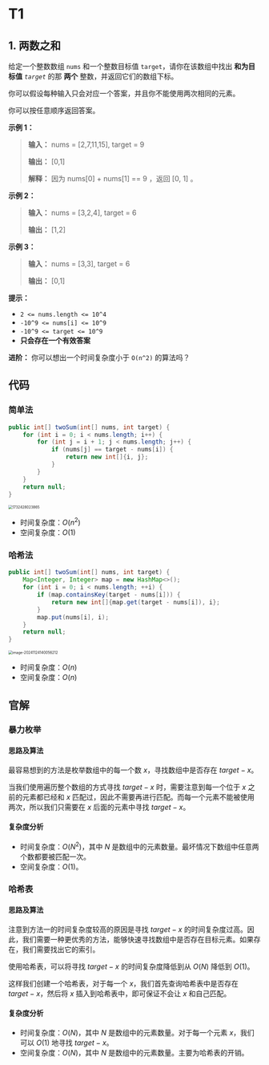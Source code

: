 # T1

## 1. 两数之和 

给定一个整数数组 `nums` 和一个整数目标值 `target`，请你在该数组中找出 **和为目标值**  _`target`_  的那 **两个**  整数，并返回它们的数组下标。

你可以假设每种输入只会对应一个答案，并且你不能使用两次相同的元素。

你可以按任意顺序返回答案。

**示例 1：** 

> **输入：** nums = \[2,7,11,15], target = 9
>
> **输出：** \[0,1]
>
> **解释：** 因为 nums\[0] \+ nums\[1] == 9 ，返回 \[0, 1] 。

**示例 2：** 

> **输入：** nums = \[3,2,4], target = 6
>
> **输出：** \[1,2]

**示例 3：** 

> **输入：** nums = \[3,3], target = 6
>
> **输出：** \[0,1]

**提示：** 

*   `2 <= nums.length <= 10^4`
*   `-10^9 <= nums[i] <= 10^9`
*   `-10^9 <= target <= 10^9`
*   **只会存在一个有效答案** 

**进阶：** 你可以想出一个时间复杂度小于 `O(n^2)` 的算法吗？

## 代码

### 简单法

```java
public int[] twoSum(int[] nums, int target) {
    for (int i = 0; i < nums.length; i++) {
        for (int j = i + 1; j < nums.length; j++) {
            if (nums[j] == target - nums[i]) {
                return new int[]{i, j};
            }
        }
    }
    return null;
}
```

<img src="http://public.file.lvshuhuai.cn/images\1732428023865.jpg" alt="1732428023865" style="zoom:50%;" />

- 时间复杂度：$O(n^2)$
- 空间复杂度：$O(1)$

### 哈希法

```java
public int[] twoSum(int[] nums, int target) {
    Map<Integer, Integer> map = new HashMap<>();
    for (int i = 0; i < nums.length; ++i) {
        if (map.containsKey(target - nums[i])) {
            return new int[]{map.get(target - nums[i]), i};
        }
        map.put(nums[i], i);
    }
    return null;
}
```

<img src="http://public.file.lvshuhuai.cn/images\image-20241124140056212.png" alt="image-20241124140056212" style="zoom:50%;" />

- 时间复杂度：$O(n)$
- 空间复杂度：$O(n)$

## 官解

### 暴力枚举

#### 思路及算法

最容易想到的方法是枚举数组中的每一个数 $x$，寻找数组中是否存在 $target-x$。

当我们使用遍历整个数组的方式寻找 $target-x$ 时，需要注意到每一个位于 $x$ 之前的元素都已经和 $x$ 匹配过，因此不需要再进行匹配。而每一个元素不能被使用两次，所以我们只需要在 $x$ 后面的元素中寻找 $target-x$。

#### 复杂度分析

- 时间复杂度：$O(N^2)$，其中 $N$ 是数组中的元素数量。最坏情况下数组中任意两个数都要被匹配一次。
- 空间复杂度：$O(1)$。

### 哈希表

#### 思路及算法

注意到方法一的时间复杂度较高的原因是寻找 $target-x$ 的时间复杂度过高。因此，我们需要一种更优秀的方法，能够快速寻找数组中是否存在目标元素。如果存在，我们需要找出它的索引。

使用哈希表，可以将寻找 $target-x$ 的时间复杂度降低到从 $O(N)$ 降低到 $O(1)$。

这样我们创建一个哈希表，对于每一个 $x$，我们首先查询哈希表中是否存在 $target-x$，然后将 $x$ 插入到哈希表中，即可保证不会让 $x$ 和自己匹配。

#### 复杂度分析

- 时间复杂度：$O(N)$，其中 $N$ 是数组中的元素数量。对于每一个元素 $x$，我们可以 $O(1)$ 地寻找 $target-x$。
- 空间复杂度：$O(N)$，其中 $N$ 是数组中的元素数量。主要为哈希表的开销。